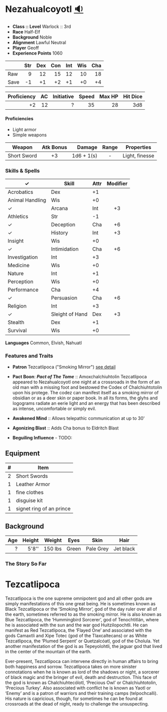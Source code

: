 # Nezahualcoyotl [:sound:](https://en.wikipedia.org/wiki/File:Nezahualcoyotl1.ogg)

* **Class :: Level** Warlock :: 3rd
* **Race** Half-Elf
* **Background** Noble
* **Alignment** Lawful Neutral
* **Player** Geoff
* **Experience Points** 1060


|      |Str  | Dex  | Con  | Int  | Wis  | Cha
| ---  | --: | --:  | --:  | --:  | --:  | --:
| Raw  |  9  |  12  |  15  |  12  |  10  |  18
| Save | -1  |  +1  |  +2  |  +1  |  +0  |  +4



Proficiency | AC  | Initiative | Speed | Max HP | Hit Dice
----------: | --: | ---------: | ----: | -----: | -------:
         +2 |  12 |         ?  | 35    |     28 | 3d8

#### Proficiencies
* Light armor
* Simple weapons


Weapon         | Atk Bonus | Damage     | Range   | Properties
------         | :-------: | -----:     | :---:   | ----------
Short Sword    |    +3     | 1d6 + 1(s) | -       | Light, finesse


### Skills & Spells
 ✓ | Skill           | Attr | Modifier
---| --------------- | ---- | :-------:
 | Acrobatics      | Dex  | +1
 | Animal Handling | Wis  | +0
✓| Arcana          | Int  | +3
 | Athletics       | Str  | -1
✓| Deception       | Cha  | +6
✓| History         | Int  | +3
 | Insight         | Wis  | +0
✓| Intimidation    | Cha  | +6
 | Investigation   | Int  | +3
 | Medicine        | Wis  | +0
 | Nature          | Int  | +1
 | Perception      | Wis  | +0
 | Performance     | Cha  | +4
✓| Persuasion      | Cha  | +6
 | Religion        | Int  | +3
✓| Sleight of Hand | Dex  | +3
 | Stealth         | Dex  | +1
 | Survival        | Wis  | +0


**Languages**
Common, Elvish, Nahuatl

### Features and Traits
* **Patron** Tezcatlipoca ("Smoking Mirror") [see detail](#Tezcatlipoca)
* **Pact Boon**: ***Pact of The Tome*** :: Amoxchalchiuhtolin
Tezcatlipoca appeared to Nezahualcoyotl one night at a crossroads in the form of an old man with a missing foot and bestowed the Codex of Chalchiuhtotolin upon his protege. The codez can manifest itself as a smoking mirror of obsidian or as a deer skin or paper book. In all its forms, the glyhs and logograms radiate an eerie light and an energy that has been described as intense, uncomfortable or simply evil.

* **Awakened Mind** :: Allows telepathic communication at up to 30'
* **Agonizing Blast** :: Adds Cha bonus to Eldritch Blast
* **Beguiling Influence** - TODO:


## Equipment
\#  | Item
--: | ---------
2   | Short Swords
1   | Leather Armor
1   | fine clothes
1   | disguise kit
1   | signet ring of an prince

## Background

Age | Height | Weight  | Eyes   | Skin      | Hair
--: | -----: | ------: | ----   | ----------| ------
?  | 5'8'' | 150 lbs   | Green   | Pale Grey | Jet black


### The Story So Far



# Tezcatlipoca
Tezcatlipoca is the one supreme omnipotent god and all other gods are simply manifestations of this one great being. He is sometimes known as Black Tezcatlipoca or the ‘Smoking Mirror’, god of the day ruler over all of the earth, sometimes referred to as the smoking mirror. He is also known as Blue Tezcatlipoca, the ‘Hummingbird Sorcerer’, god of Tenochtitlán, where he is associated with the sun and the war god Huitzilopochtli. He can manifest as Red Tezcatlipoca, the ‘Flayed One’ and associated with the gods Camaxtli and Xipe Totec (god of the Tlaxcaltecans) or as White Tezcatlipoca, the ‘Plumed Serpent’ or Quetzalcóatl, god of the Cholula. Yet another manifestation of the god is as Tepeyolohtli, the jaguar god that lived in the center of the mountain of the earth.

Ever-present, Tezcatlipoca can intervene directly in human affairs to bring both happiness and sorrow. Tezcatlipoca takes on more sinister connotations when he is known as lord of the shadows or night, a sorcerer of black magic and the bringer of evil, death and destruction. This face of the god is known as Chalchiuhtecólotl, ‘Precious Owl’ or Chalchiuhtotolin, ‘Precious Turkey’. Also associated with conflict he is known as Yaotl or ‘Enemy’ and is a patron of warriors and their training camps (telpochcalli). His nature is capricious, though, for sometimes he can be found at crossroads at the dead of night, ready to challenge the unsuspecting.


